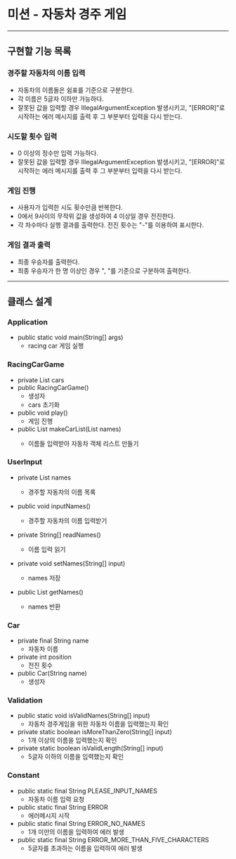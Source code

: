 # 미션 - 자동차 경주 게임

---

## 구현할 기능 목록

### 경주할 자동차의 이름 입력

- 자동차의 이름들은 쉼표를 기준으로 구분한다.
- 각 이름은 5글자 이하만 가능하다.
- 잘못된 값을 입력할 경우 IllegalArgumentException 발생시키고, "[ERROR]"로 시작하는 에러 메시지를 출력 후 그 부분부터 입력을 다시 받는다.

### 시도할 횟수 입력

- 0 이상의 정수만 입력 가능하다.
- 잘못된 값을 입력할 경우 IllegalArgumentException 발생시키고, "[ERROR]"로 시작하는 에러 메시지를 출력 후 그 부분부터 입력을 다시 받는다.

### 게임 진행

- 사용자가 입력한 시도 횟수만큼 반복한다.
- 0에서 9사이의 무작위 값을 생성하여 4 이상일 경우 전진한다.
- 각 차수마다 실행 결과를 출력한다. 전진 횟수는 "-"를 이용하여 표시한다.

### 게임 결과 출력

- 최종 우승자를 출력한다.
- 최종 우승자가 한 명 이상인 경우 ", "를 기준으로 구분하여 출력한다.

---

## 클래스 설계

### Application

- public static void main(String[] args)
    * racing car 게임 실행

### RacingCarGame

- private List<Car> cars
- public RacingCarGame()
    * 생성자
    * cars 초기화
- public void play()
    * 게임 진행
- public List<Car> makeCarList(List<String> names)
    * 이름들 입력받아 자동차 객체 리스트 만들기

### UserInput

- private List<String> names
    * 경주할 자동차의 이름 목록

- public void inputNames()
    * 경주할 자동차의 이름 입력받기
- private String[] readNames()
    * 이름 입력 읽기
- private void setNames(String[] input)
    * names 저장
- public List<String> getNames()
    * names 반환

### Car

- private final String name
    * 자동차 이름
- private int position
    * 전진 횟수
- public Car(String name)
    * 생성자

### Validation

- public static void isValidNames(String[] input)
    * 자동차 경주게임을 위한 자동차 이름을 입력했는지 확인
- private static boolean isMoreThanZero(String[] input)
    * 1개 이상의 이름을 입력했는지 확인
- private static boolean isValidLength(String[] input)
    * 5글자 이하의 이름을 입력했는지 확인

### Constant

- public static final String PLEASE_INPUT_NAMES
    * 자동차 이름 입력 요청
- public static final String ERROR
    * 에러메시지 시작
- public static final String ERROR_NO_NAMES
    * 1개 미만의 이름을 입력하여 에러 발생
- public static final String ERROR_MORE_THAN_FIVE_CHARACTERS
    * 5글자를 초과하는 이름을 입력하여 에러 발생
